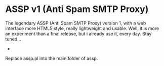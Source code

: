 # ASSP v1 (Anti Spam SMTP Proxy)
The legendary ASSP (Anti Spam SMTP Proxy) version 1, with a web interface more HTML5 style, really lightweight and usable.
Well, it is more an experiment than a final release, but i already use it, every day.
Stay tuned...

-
Replace assp.pl into the main folder of assp.
